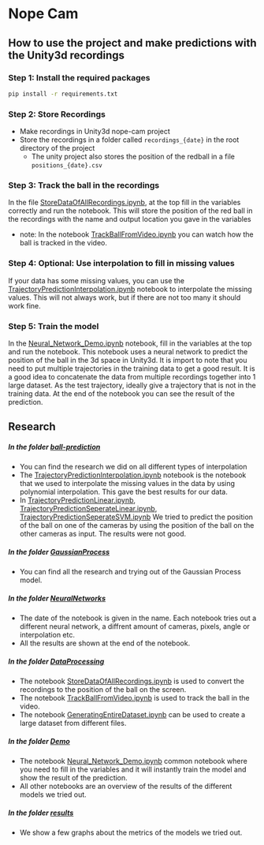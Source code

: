 # Nope Cam
## How to use the project and make predictions with the Unity3d recordings

### Step 1: Install the required packages
```bash
pip install -r requirements.txt
```
### Step 2: Store Recordings
- Make recordings in Unity3d nope-cam project
- Store the recordings in a folder called `recordings_{date}` in the root directory of the project
  - The unity project also stores the position of the redball in a file `positions_{date}.csv`
### Step 3: Track the ball in the recordings
In the file [StoreDataOfAllRecordings.ipynb](DataProcessing%2FStoreDataOfAllRecordings.ipynb), at the top fill in the variables correctly and run the notebook.
This will store the position of the red ball in the recordings with the name and output location you gave in the variables
- note: In the notebook [TrackBallFromVideo.ipynb](DataProcessing%2FTrackBallFromVideo.ipynb) you can watch how the ball is tracked in the video.
### Step 4: Optional: Use interpolation to fill in missing values
If your data has some missing values, you can use the [TrajectoryPredictionInterpolation.ipynb](ball-prediction%2FTrajectoryPredictionInterpolation.ipynb) notebook to interpolate the missing values.
This will not always work, but if there are not too many it should work fine.
### Step 5: Train the model
In the [Neural_Network_Demo.ipynb](Demo%2FNeural_Network_Demo.ipynb) notebook, fill in the variables at the top and run the notebook.
This notebook uses a neural network to predict the position of the ball in the 3d space in Unity3d.
It is import to note that you need to put multiple trajectories in the training data to get a good result.
It is a good idea to concatenate the data from multiple recordings together into 1 large dataset.
As the test trajectory, ideally give a trajectory that is not in the training data.
At the end of the notebook you can see the result of the prediction.

## Research
##### In the folder [ball-prediction](ball-prediction)
- You can find the research we did on all different types of interpolation
- The [TrajectoryPredictionInterpolation.ipynb](ball-prediction%2FTrajectoryPredictionInterpolation.ipynb) notebook is the notebook that we used to interpolate the missing values in the data by using polynomial interpolation.
  This gave the best results for our data.
- In [TrajectoryPredictionLinear.ipynb](ball-prediction%2FTrajectoryPredictionLinear.ipynb), [TrajectoryPredictionSeperateLinear.ipynb](ball-prediction%2FTrajectoryPredictionSeperateLinear.ipynb), [TrajectoryPredictionSeperateSVM.ipynb](ball-prediction%2FTrajectoryPredictionSeperateSVM.ipynb)
  We tried to predict the position of the ball on one of the cameras by using the position of the ball on the other cameras as input. The results were not good. 

##### In the folder [GaussianProcess](GaussianProcess)
- You can find all the research and trying out of the Gaussian Process model.

##### In the folder [NeuralNetworks](NeuralNetworks)
- The date of the notebook is given in the name. Each notebook tries out a different neural network, a diffrent amount of cameras, pixels, angle or interpolation etc. 
- All the results are shown at the end of the notebook.

##### In the folder [DataProcessing](DataProcessing)
- The notebook [StoreDataOfAllRecordings.ipynb](DataProcessing%2FStoreDataOfAllRecordings.ipynb) is used to convert the recordings to the position of the ball on the screen.
- The notebook [TrackBallFromVideo.ipynb](DataProcessing%2FTrackBallFromVideo.ipynb) is used to track the ball in the video.
- The notebook [GeneratingEntireDataset.ipynb](DataProcessing%2FGeneratingEntireDataset.ipynb) can be used to create a large dataset from different files.

##### In the folder [Demo](Demo)
- The notebook [Neural_Network_Demo.ipynb](Demo%2FNeural_Network_Demo.ipynb) common notebook where you need to fill in the variables and it will instantly train the model and show the result of the prediction.
- All other notebooks are an overview of the results of the different models we tried out.

##### In the folder [results](results)
- We show a few graphs about the metrics of the models we tried out.
